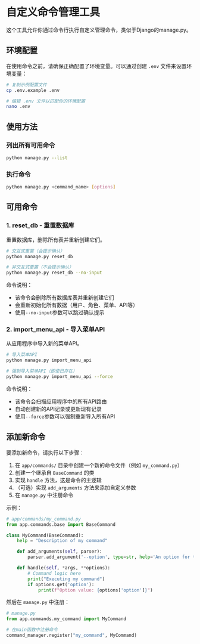 # 自定义命令管理工具

这个工具允许你通过命令行执行自定义管理命令，类似于Django的manage.py。

## 环境配置

在使用命令之前，请确保正确配置了环境变量。可以通过创建 `.env` 文件来设置环境变量：

```bash
# 复制示例配置文件
cp .env.example .env

# 编辑 .env 文件以匹配你的环境配置
nano .env
```

## 使用方法

### 列出所有可用命令

```bash
python manage.py --list
```

### 执行命令

```bash
python manage.py <command_name> [options]
```

## 可用命令

### 1. reset_db - 重置数据库

重置数据库，删除所有表并重新创建它们。

```bash
# 交互式重置（会提示确认）
python manage.py reset_db

# 非交互式重置（不会提示确认）
python manage.py reset_db --no-input
```

命令说明：
- 该命令会删除所有数据库表并重新创建它们
- 会重新初始化所有数据（用户、角色、菜单、API等）
- 使用`--no-input`参数可以跳过确认提示

### 2. import_menu_api - 导入菜单API

从应用程序中导入新的菜单API。

```bash
# 导入菜单API
python manage.py import_menu_api

# 强制导入菜单API（即使已存在）
python manage.py import_menu_api --force
```

命令说明：
- 该命令会扫描应用程序中的所有API路由
- 自动创建新的API记录或更新现有记录
- 使用`--force`参数可以强制重新导入所有API

## 添加新命令

要添加新命令，请执行以下步骤：

1. 在 `app/commands/` 目录中创建一个新的命令文件（例如 `my_command.py`）
2. 创建一个继承自 `BaseCommand` 的类
3. 实现 `handle` 方法，这是命令的主逻辑
4. （可选）实现 `add_arguments` 方法来添加自定义参数
5. 在 `manage.py` 中注册命令

示例：

```python
# app/commands/my_command.py
from app.commands.base import BaseCommand

class MyCommand(BaseCommand):
    help = "Description of my command"

    def add_arguments(self, parser):
        parser.add_argument('--option', type=str, help='An option for the command')

    def handle(self, *args, **options):
        # Command logic here
        print("Executing my command")
        if options.get('option'):
            print(f"Option value: {options['option']}")
```

然后在 `manage.py` 中注册：

```python
# manage.py
from app.commands.my_command import MyCommand

# 在main函数中注册命令
command_manager.register("my_command", MyCommand)
```
